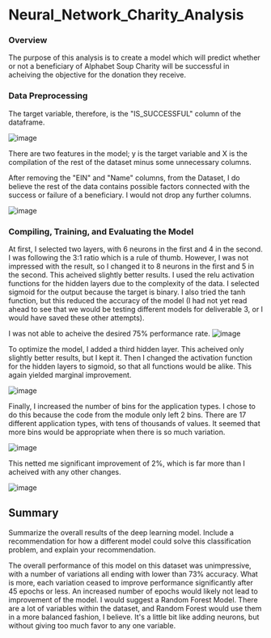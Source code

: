 # Neural_Network_Charity_Analysis

### Overview

The purpose of this analysis is to create a model which will predict whether or not a beneficiary of Alphabet Soup Charity will be successful in acheiving the objective for the donation they receive.

### Data Preprocessing

The target variable, therefore, is the "IS_SUCCESSFUL" column of the dataframe. 

![image](https://user-images.githubusercontent.com/84299125/140449978-a8f3e0c8-c9b2-40a7-b923-5e05ef45edf7.png)


There are two features in the model; y is the target variable and X is the compilation of the rest of the dataset minus some unnecessary columns.

After removing the "EIN" and "Name" columns, from the Dataset, I do believe the rest of the data contains possible factors connected with the success or failure of a beneficiary. I would not drop any further columns.

![image](https://user-images.githubusercontent.com/84299125/140449910-a5803a9e-7049-4876-88c8-32cf77624a40.png)


### Compiling, Training, and Evaluating the Model

At first, I selected two layers, with 6 neurons in the first and 4 in the second. I was following the 3:1 ratio which is a rule of thumb. However, I was not impressed with the result, so I changed it to 8 neurons in the first and 5 in the second. This acheived slightly better results. I used the relu activation functions for the hidden layers due to the complexity of the data. I selected sigmoid for the output because the target is binary. I also tried the tanh function, but this reduced the accuracy of the model  (I had not yet read ahead to see that we would be testing different models for deliverable 3, or I would have saved these other attempts).

I was not able to acheive the desired 75% performance rate. ![image](https://user-images.githubusercontent.com/84299125/140450061-bb559e78-0015-4245-98d9-2d08ccb41aec.png)


To optimize the model, I added a third hidden layer. This acheived only slightly better results, but I kept it. Then I changed the activation function for the hidden layers to sigmoid, so that all functions would be alike. This again yielded marginal improvement. 

![image](https://user-images.githubusercontent.com/84299125/140450289-126fb157-f61e-43bf-a968-d835cf86151f.png)


Finally, I increased the number of bins for the application types. I chose to do this because the code from the module only left 2 bins. There are 17 different application types, with tens of thousands of values. It seemed that more bins would be appropriate when there is so much variation.

![image](https://user-images.githubusercontent.com/84299125/140450485-a3f8d826-93bd-4acf-84b4-666759b29b1e.png)


This netted me significant improvement of 2%, which is far more than I acheived with any other changes.

![image](https://user-images.githubusercontent.com/84299125/140450364-d31b1554-767c-41eb-8a17-ccc8e7b7d2a2.png)


## Summary

Summarize the overall results of the deep learning model. Include a recommendation for how a different model could solve this classification problem, and explain your recommendation.

The overall performance of this model on this dataset was unimpressive, with a number of variations all ending with lower than 73% accuracy. What is more, each variation ceased to improve performance significantly after 45 epochs or less. An increased number of epochs would likely not lead to improvement of the model. I would suggest a Random Forest Model. There are a lot of variables within the dataset, and Random Forest would use them in a more balanced fashion, I believe. It's a little bit like adding neurons, but without giving too much favor to any one variable.
